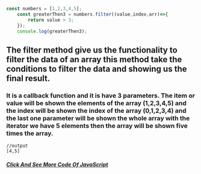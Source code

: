 ```javascript
const numbers = [1,2,3,4,5];
    const greaterThen3 = numbers.filter((value,index,arr)=>{
        return value > 3;
    });
    console.log(greaterThen3);
```
## The filter method give us the functionality to filter the data of an array this method take the conditions to filter the data and showing us the final result.

### It is a callback function and it is have 3 parameters. The item or value will be shown the elements of the array (1,2,3,4,5) and the index will be shown the index of the array (0,1,2,3,4) and the last one parameter will be shown the whole array with the iterator we have 5 elements then the array will be shown five times the array.

```output
//output
[4,5]
```
##### [Click And See More Code Of JavaScript](../js/filter.js)

